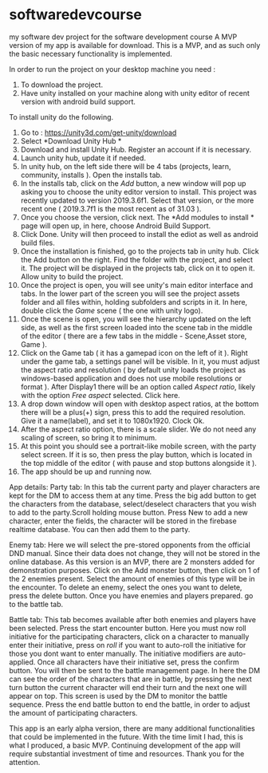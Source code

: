 # softwaredevcourse
my software dev project for the software development course 
A MVP version of my app is available for download. This is a MVP, and as such only the basic necessary functionality is implemented.

In order to run the project on your desktop machine you need :
1) To download the project.
2) Have unity installed on your machine along with unity editor of recent version with android build support.

To install unity do the following.
1) Go to : https://unity3d.com/get-unity/download
2) Select *Download Unity Hub *
3) Download and install Unity Hub. Register an account if it is necessary.
4) Launch unity hub, update it if needed.
5) In unity hub, on the left side there will be 4 tabs (projects, learn, community, installs ). Open the installs tab.
6) In the installs tab, click on the *Add* button, a new window will pop up asking you to choose the unity editor version to install. 
This project was recently updated to version 2019.3.6f1. Select that version, or the more recent one ( 2019.3.7f1 is the most recent as of 31.03 ).
7) Once you choose the version, click next. The *Add modules to install * page will open up, in here, choose Android Build Support.
8) Click Done. Unity will then proceed to install the ediot as well as android build files.
9) Once the installation is finished, go to the projects tab in unity hub. Click the Add button on the right. Find the folder with the project,
and select it. The project will be displayed in the projects tab, click on it to open it. Allow unity to build the project.
10) Once the project is open, you will see unity's main editor interface and tabs. In the lower part of the screen you will see the project 
assets folder and all files within, holding subfolders and scripts in it. In here, double click the *Game* scene ( the one with unity logo).
11) Once the scene is open, you will see the hierarchy updated on the left side, as well as the first screen loaded into the scene tab in the
middle of the editor ( there are a few tabs in the middle - Scene,Asset store, Game ).
12) Click on the Game tab ( it has a gamepad icon on the left of it ). Right under the game tab, a settings panel will be visible. In it,
you must adjust the aspect ratio and resolution ( by default unity loads the project as windows-based application and does not use mobile 
resolutions or format ). After Display1 there will be an option called *Aspect ratio*, likely with the option *Free aspect* selected. Click here.
13) A drop down window will open with desktop aspect ratios, at the bottom there will be a plus(+) sign, press this to add the
required resolution. Give it a name(label), and set it to 1080x1920. Clock Ok.
14) After the aspect ratio option, there is a scale slider. We do not need any scaling of screen, so bring it to minimum.
15) At this point you should see a portrait-like mobile screen, with the party select screen. If it is so, then press the play button,
which is located in the top middle of the editor ( with pause and stop buttons alongside it ).
16) The app should be up and running now.

App details:
Party tab:
In this tab the current party and player characters are kept for the DM to access them at any time. Press the big add button to get the characters
from the database, select/deselect characters that you wish to add to the party.Scroll holding mouse button. Press New to add a new character, enter the fields, the
character will be stored in the firebase realtime database. You can then add them to the party.

Enemy tab: Here we will select the pre-stored opponents from the official DND manual. Since their data does not change, they will not be
stored in the online database. As this version is an MVP, there are 2 monsters added for demonstration purposes.
Click on the Add monster button, then click on 1 of the 2 enemies present. Select the amount of enemies of this type will be in the encounter.
To delete an enemy, select the ones you want to delete, press the delete button. Once you have enemies and players prepared. go to the battle tab.

Battle tab: This tab becomes available after both enemies and players have been selected. Press the start encounter button. Here you must 
now roll initiative for the participating characters, click on a character to manually enter their initiative, press on *roll* if you want
to auto-roll the initiative for those you dont want to enter manually. The initiative modifiers are auto-applied. Once all characters have
their initiative set, press the confirm button. You will then be sent to the battle management page. In here the DM can see the order of the characters 
that are in battle, by pressing the next turn button the current character will end their turn and the next one will appear on top. This
screen is used by the DM to monitor the battle sequence. Press the end battle button to end the battle, in order to adjust the amount of participating
characters.

This app is an early alpha version, there are many additional functionalities that could be implemented in the future. With the time limit I
had, this is what I produced, a basic MVP. Continuing development of the app will require substantial investment of time and resources.
Thank you for the attention.



